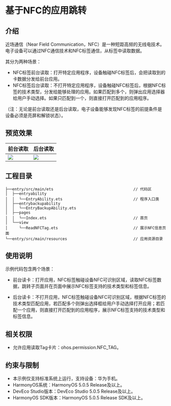 # 基于NFC的应用跳转

## 介绍

近场通信（Near Field Communication，NFC）是一种短距高频的无线电技术。电子设备可以通过NFC通信技术和NFC标签通信，从标签中读取数据。

其分为两种场景：

* NFC标签前台读取：打开特定应用程序，设备触碰NFC标签后，会把读取到的卡数据分发给前台应用。
* NFC标签后台读取：不打开特定应用程序，设备触碰NFC标签后，根据NFC标签的技术类型，分发给能够处理的应用。如果匹配到多个，则弹出应用选择器给用户手动选择。如果只匹配到一个，则直接打开匹配到的应用程序。

（注：无论是前台读取还是后台读取，电子设备能够发现NFC标签的前提条件是设备必须是亮屏和解锁状态）。

## 预览效果

| 前台读取                                  | 后台读取                                   |
|---------------------------------------|----------------------------------------|
| ![](screenshots/divice/forground.gif) | ![](screenshots/divice/background.gif) |

## 工程目录

```
├──entry/src/main/ets                                   // 代码区
│  ├──entryability
│  │  └──EntryAbility.ets                               // 程序入口类
│  ├──entrybackupability
│  │  └──EntryBackupAbility.ets
│  ├──pages                              
│  │  └──Index.ets                                      // 首页
│  └──view  
│     └──ReadNFCTag.ets                                 // 展示NFC信息页面
└──entry/src/main/resources                             // 应用资源目录
```

## 使用说明

示例代码包含两个场景：

* 前台读卡：打开应用，NFC标签触碰设备NFC可识别区域，读取NFC标签数据，跳转子页面并在页面中展示NFC标签支持的技术类型和标签信息。


* 后台读卡：不打开应用，NFC标签触碰设备NFC可识别区域，根据NFC标签的技术类型匹配应用，若匹配多个则弹出选择框给用户手动选择打开应用；若匹配一个应用，则直接打开匹配到的应用程序，展示NFC标签支持的技术类型和标签信息。

## 相关权限

* 允许应用读取Tag卡片：ohos.permission.NFC_TAG。

## 约束与限制

* 本示例仅支持标准系统上运行，支持设备：华为手机。
* HarmonyOS系统：HarmonyOS 5.0.5 Release及以上。
* DevEco Studio版本：DevEco Studio 5.0.5 Release及以上。
* HarmonyOS SDK版本：HarmonyOS 5.0.5 Release SDK及以上。
